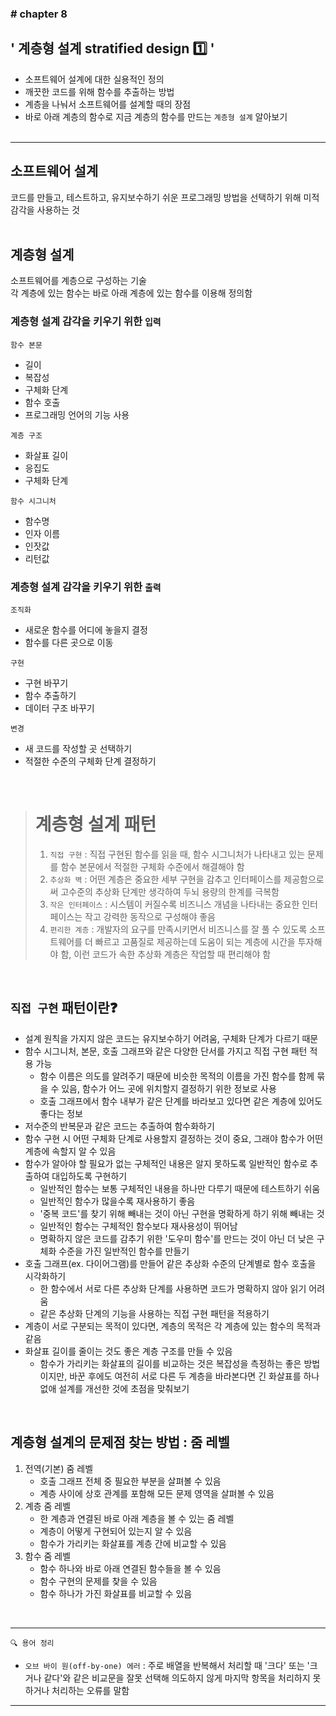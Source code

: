 ### \# chapter 8

## \' 계층형 설계 stratified design 1️⃣ \'

- 소프트웨어 설계에 대한 실용적인 정의
- 깨끗한 코드를 위해 함수를 추출하는 방법
- 계층을 나눠서 소프트웨어를 설계할 때의 장점
- 바로 아래 계층의 함수로 지금 계층의 함수를 만드는 `계층형 설계` 알아보기<br><br>


<hr>


## 소프트웨어 설계
코드를 만들고, 테스트하고, 유지보수하기 쉬운 프로그래밍 방법을 선택하기 위해 미적 감각을 사용하는 것<br><br>


## 계층형 설계
소프트웨어를 계층으로 구성하는 기술<br>
각 계층에 있는 함수는 바로 아래 계층에 있는 함수를 이용해 정의함<br>


### 계층형 설계 감각을 키우기 위한 `입력`
`함수 본문`
- 길이
- 복잡성
- 구체화 단계
- 함수 호출
- 프로그래밍 언어의 기능 사용

`계층 구조`
- 화살표 길이
- 응집도
- 구체화 단계

`함수 시그니처`
- 함수명
- 인자 이름
- 인잣값
- 리턴값


### 계층형 설계 감각을 키우기 위한 `출력`
`조직화`
- 새로운 함수를 어디에 놓을지 결정
- 함수를 다른 곳으로 이동

`구현`
- 구현 바꾸기
- 함수 추출하기
- 데이터 구조 바꾸기

`변경`
- 새 코드를 작성할 곳 선택하기
- 적절한 수준의 구체화 단계 결정하기

<br>


> # 계층형 설계 패턴
> 1. `직접 구현` : 직접 구현된 함수를 읽을 때, 함수 시그니처가 나타내고 있는 문제를 함수 본문에서 적절한 구체화 수준에서 해결해야 함
> 2. `추상화 벽` : 어떤 계층은 중요한 세부 구현을 감추고 인터페이스를 제공함으로써 고수준의 추상화 단계만 생각하여 두뇌 용량의 한계를 극복함
> 3. `작은 인터페이스` : 시스템이 커질수록 비즈니스 개념을 나타내는 중요한 인터페이스는 작고 강력한 동작으로 구성해야 좋음
> 4. `편리한 계층` : 개발자의 요구를 만족시키면서 비즈니스를 잘 풀 수 있도록 소프트웨어를 더 빠르고 고품질로 제공하는데 도움이 되는 계층에 시간을 투자해야 함, 이런 코드가 속한 추상화 계층은 작업할 때 편리해야 함

<br>

## `직접 구현` 패턴이란❓
- 설계 원칙을 가지지 않은 코드는 유지보수하기 어려움, 구체화 단계가 다르기 때문
- 함수 시그니처, 본문, 호출 그래프와 같은 다양한 단서를 가지고 직접 구현 패턴 적용 가능
  - 함수 이름은 의도를 알려주기 때문에 비슷한 목적의 이름을 가진 함수를 함께 묶을 수 있음, 함수가 어느 곳에 위치할지 결정하기 위한 정보로 사용
  - 호출 그래프에서 함수 내부가 같은 단계를 바라보고 있다면 같은 계층에 있어도 좋다는 정보
- 저수준의 반복문과 같은 코드는 추출하여 함수화하기
- 함수 구현 시 어떤 구체화 단계로 사용할지 결정하는 것이 중요, 그래야 함수가 어떤 계층에 속할지 알 수 있음
- 함수가 알아야 할 필요가 없는 구체적인 내용은 알지 못하도록 일반적인 함수로 추출하여 대입하도록 구현하기
  - 일반적인 함수는 보통 구체적인 내용을 하나만 다루기 때문에 테스트하기 쉬움
  - 일반적인 함수가 많을수록 재사용하기 좋음
  - '중복 코드'를 찾기 위해 빼내는 것이 아닌 구현을 명확하게 하기 위해 빼내는 것
  - 일반적인 함수는 구체적인 함수보다 재사용성이 뛰어남
  - 명확하지 않은 코드를 감추기 위한 '도우미 함수'를 만드는 것이 아닌 더 낮은 구체화 수준을 가진 일반적인 함수를 만들기
- 호출 그래프(ex. 다이어그램)를 만들어 같은 추상화 수준의 단계별로 함수 호출을 시각화하기
  - 한 함수에서 서로 다른 추상화 단계를 사용하면 코드가 명확하지 않아 읽기 어려움
  - 같은 추상화 단계의 기능을 사용하는 직접 구현 패턴을 적용하기
- 계층이 서로 구분되는 목적이 있다면, 계층의 목적은 각 계층에 있는 함수의 목적과 같음
- 화살표 길이를 줄이는 것도 좋은 계층 구조를 만들 수 있음
    - 함수가 가리키는 화살표의 길이를 비교하는 것은 복잡성을 측정하는 좋은 방법이지만, 바꾼 후에도 여전히 서로 다른 두 계층을 바라본다면 긴 화살표를 하나 없애 설계를 개선한 것에 초점을 맞춰보기

<br>

## 계층형 설계의 문제점 찾는 방법 : 줌 레벨
1. 전역(기본) 줌 레벨
    - 호출 그래프 전체 중 필요한 부분을 살펴볼 수 있음
    - 계층 사이에 상호 관계를 포함해 모든 문제 영역을 살펴볼 수 있음
2. 계층 줌 레벨
    - 한 계층과 연결된 바로 아래 계층을 볼 수 있는 줌 레벨
    - 계층이 어떻게 구현되어 있는지 알 수 있음
    - 함수가 가리키는 화살표를 계층 간에 비교할 수 있음
3. 함수 줌 레벨
    - 함수 하나와 바로 아래 연결된 함수들을 볼 수 있음
    - 함수 구현의 문제를 찾을 수 있음
    - 함수 하나가 가진 화살표를 비교할 수 있음


<br>
<hr>

` 🔍 용어 정리 `
- `오브 바이 원(off-by-one) 에러` : 주로 배열을 반복해서 처리할 때 '크다' 또는 '크거나 같다'와 같은 비교문을 잘못 선택해 의도하지 않게 마지막 항목을 처리하지 못하거나 처리하는 오류를 말함

<hr>
